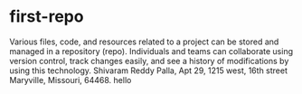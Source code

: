 # first-repo
Various files, code, and resources related to a project can be stored and managed in a repository (repo). Individuals and teams can collaborate using version control, track changes easily, and see a history of modifications by using this technology.
Shivaram Reddy Palla, Apt 29, 1215 west, 16th street Maryville, Missouri, 64468.
hello